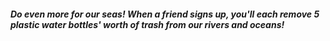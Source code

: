 ##### Do even more for our seas! When a friend signs up, you'll each remove 5 plastic water bottles' worth of trash from our rivers and oceans!
